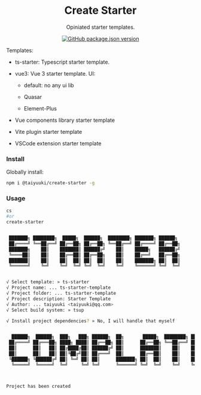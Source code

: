 <h1 align="center">Create Starter</h1>

<p align="center">
Opiniated starter templates.
</p>

<p align="center">
<a href="https://www.npmjs.com/package/@taiyuuki/create-starter"><img alt="GitHub package.json version" src="https://img.shields.io/npm/v/@taiyuuki/create-starter?color=green&logo=npm"></a>
</p>

Templates:

* ts-starter: Typescript starter template.

* vue3: Vue 3 starter template. UI:

  * default: no any ui lib

  * Quasar

  * Element-Plus

* Vue components library starter template

* Vite plugin starter template

* VSCode extension starter template

### Install

Globally install:

```bash
npm i @taiyuuki/create-starter -g
```

### Usage

```bash
cs
#or
create-starter


 ███████╗ ████████╗  █████╗  ██████╗  ████████╗ ███████╗ ██████╗
 ██╔════╝ ╚══██╔══╝ ██╔══██╗ ██╔══██╗ ╚══██╔══╝ ██╔════╝ ██╔══██╗
 ███████╗    ██║    ███████║ ██████╔╝    ██║    █████╗   ██████╔╝
 ╚════██║    ██║    ██╔══██║ ██╔══██╗    ██║    ██╔══╝   ██╔══██╗
 ███████║    ██║    ██║  ██║ ██║  ██║    ██║    ███████╗ ██║  ██║
 ╚══════╝    ╚═╝    ╚═╝  ╚═╝ ╚═╝  ╚═╝    ╚═╝    ╚══════╝ ╚═╝  ╚═╝


√ Select template: » ts-starter
√ Project name: ... ts-starter-template
√ Project folder: ... ts-starter-template
√ Project description: Starter Template
√ Author: ... taiyuuki <taiyuuki@qq.com>
√ Select build system: » tsup

√ Install project dependencies? » No, I will handle that myself


  ██████╗  ██████╗  ███╗   ███╗ ██████╗  ██╗       █████╗  ████████╗ ███████╗
 ██╔════╝ ██╔═══██╗ ████╗ ████║ ██╔══██╗ ██║      ██╔══██╗ ╚══██╔══╝ ██╔════╝
 ██║      ██║   ██║ ██╔████╔██║ ██████╔╝ ██║      ███████║    ██║    █████╗
 ██║      ██║   ██║ ██║╚██╔╝██║ ██╔═══╝  ██║      ██╔══██║    ██║    ██╔══╝
 ╚██████╗ ╚██████╔╝ ██║ ╚═╝ ██║ ██║      ███████╗ ██║  ██║    ██║    ███████╗
  ╚═════╝  ╚═════╝  ╚═╝     ╚═╝ ╚═╝      ╚══════╝ ╚═╝  ╚═╝    ╚═╝    ╚══════╝



Project has been created
```

